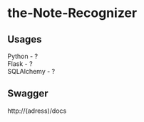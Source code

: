 # the-Note-Recognizer
## Usages
Python - ? \
Flask - ? \
SQLAlchemy - ?

## Swagger
http://(adress)/docs